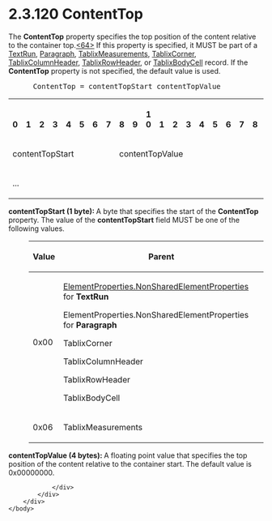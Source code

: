 <html dir="LTR" xmlns:mshelp="http://msdn.microsoft.com/mshelp" xmlns:ddue="http://ddue.schemas.microsoft.com/authoring/2003/5" xmlns:xlink="http://www.w3.org/1999/xlink" xmlns:tool="http://www.microsoft.com/tooltip">
    <head>
        <meta http-equiv="Content-Type" content="text/html; CHARSET=utf-8"></meta>
        <meta name="save" content="history"></meta>
        <title>2.3.120 ContentTop</title>
        <xml>
            <mshelp:toctitle title="2.3.120 ContentTop"></mshelp:toctitle>
            <mshelp:rltitle title="[MS-RPL]: ContentTop"></mshelp:rltitle>
            <mshelp:keyword index="A" term="f08efee9-40fe-4ea5-a7ba-fd51d328118d"></mshelp:keyword>
            <mshelp:attr name="DCSext.ContentType" value="open specification"></mshelp:attr>
            <mshelp:attr name="AssetID" value="f08efee9-40fe-4ea5-a7ba-fd51d328118d"></mshelp:attr>
            <mshelp:attr name="TopicType" value="kbRef"></mshelp:attr>
            <mshelp:attr name="DCSext.Title" value="[MS-RPL]: ContentTop" />
        </xml>
    </head>
    <body>
        <div id="header">
            <h1 class="heading">2.3.120 ContentTop</h1>
        </div>
        <div id="mainSection">
            <div id="mainBody">
                <div id="allHistory" class="saveHistory"></div>
                <div id="sectionSection0" class="section" name="collapseableSection">
                    

<p>The <b>ContentTop</b> property specifies the top position of
the content relative to the container top.<a id="Appendix_A_Target_64"></a><a href="1d022514-2a2f-41df-b2f8-36f19e474fa5.md#Appendix_A_64" aria-label="Product behavior note 64">&lt;64&gt;</a> If this
property is specified, it MUST be part of a <a href="d27cece2-1118-4553-9c3d-2b46180055ec.md">TextRun</a>, <a href="3024abc3-23db-494b-a63a-6bd565e4500b.md">Paragraph</a>, <a href="2a40ce87-0857-4776-ac72-ba5668c8340a.md">TablixMeasurements</a>, <a href="20e3b37d-978d-467f-b068-d7a2746e37da.md">TablixCorner</a>, <a href="968a6852-ede1-4bf1-8006-1dab2aea178b.md">TablixColumnHeader</a>, <a href="0d5c4157-00d0-4268-854f-f274a9d102fb.md">TablixRowHeader</a>, or <a href="fa12273f-80a1-432a-bced-a765ff87dbc7.md">TablixBodyCell</a> record. If
the <b>ContentTop</b> property is not specified, the default value is used.</p>

<dl>
<dd>
<div><pre> ContentTop = contentTopStart contentTopValue
</pre></div>
</dd></dl>

<table>
 <tr>
  <th><p><br>0</p></th>
  <th><p><br>1</p></th>
  <th><p><br>2</p></th>
  <th><p><br>3</p></th>
  <th><p><br>4</p></th>
  <th><p><br>5</p></th>
  <th><p><br>6</p></th>
  <th><p><br>7</p></th>
  <th><p><br>8</p></th>
  <th><p><br>9</p></th>
  <th><p>1<br>0</p></th>
  <th><p><br>1</p></th>
  <th><p><br>2</p></th>
  <th><p><br>3</p></th>
  <th><p><br>4</p></th>
  <th><p><br>5</p></th>
  <th><p><br>6</p></th>
  <th><p><br>7</p></th>
  <th><p><br>8</p></th>
  <th><p><br>9</p></th>
  <th><p>2<br>0</p></th>
  <th><p><br>1</p></th>
  <th><p><br>2</p></th>
  <th><p><br>3</p></th>
  <th><p><br>4</p></th>
  <th><p><br>5</p></th>
  <th><p><br>6</p></th>
  <th><p><br>7</p></th>
  <th><p><br>8</p></th>
  <th><p><br>9</p></th>
  <th><p>3<br>0</p></th>
  <th><p><br>1</p></th>
 </tr>
 <tr>
  <td colspan="8">
  <p>contentTopStart</p>
  </td>
  <td colspan="24">
  <p>contentTopValue</p>
  </td>
 </tr>
 <tr>
  <td colspan="8">
  <p>...</p>
  </td>
  
 </tr>
</table>

<p><b>contentTopStart (1 byte): </b>A byte that
specifies the start of the <b>ContentTop</b> property. The value of the <b>contentTopStart</b>
field MUST be one of the following values.</p>

<dl>
<dd>
<table>
 <thead>
  <tr>
   <th>
   <p>Value</p>
   </th>
   <th>
   <p>Parent</p>
   </th>
  </tr>
 </thead>
 <tr>
  <td>
  <p>0x00</p>
  </td>
  <td>
  <p><a href="1b1b7882-84bb-47d4-a3d2-b020b8d23d7a.md">ElementProperties.NonSharedElementProperties</a>
  for <b>TextRun</b></p>
  <p>ElementProperties.NonSharedElementProperties for <b>Paragraph</b></p>
  <p>TablixCorner</p>
  <p>TablixColumnHeader</p>
  <p>TablixRowHeader</p>
  <p>TablixBodyCell</p>
  </td>
 </tr>
 <tr>
  <td>
  <p>0x06</p>
  </td>
  <td>
  <p>TablixMeasurements</p>
  </td>
 </tr>
</table>
</dd></dl>

<p><b>contentTopValue (4 bytes): </b>A floating point
value that specifies the top position of the content relative to the container
start. The default value is 0x00000000.</p>


                </div>
            </div>
        </div>
    </body>
</html>